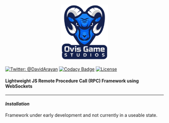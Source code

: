 <h3 align="center">
  <img src="graphics/icon.png?raw=true" alt="OvisTek Logo" width="150">
</h3>

[![Twitter: @DavidArayan](https://img.shields.io/badge/contact-DavidArayan-blue.svg?style=flat)](https://twitter.com/DavidArayan)
[![Codacy Badge](https://app.codacy.com/project/badge/Grade/070f1a541d9d4dd19e2a07f226bdea03)](https://www.codacy.com/gh/OvisTek/rpc-net/dashboard?utm_source=github.com&utm_medium=referral&utm_content=OvisTek/rpc-net&utm_campaign=Badge_Grade)
[![License](https://img.shields.io/badge/license-MIT-orange.svg?style=flat)](LICENSE)

#### **Lightweight JS Remote Procedure Call (RPC) Framework using WebSockets**

* * *

#### _Installation_

Framework under early development and not currently in a useable state.
